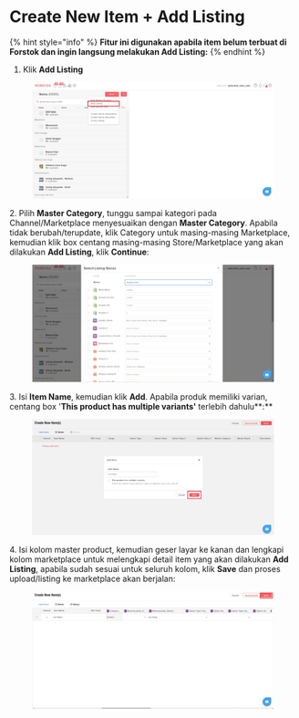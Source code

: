 # Create New Item + Add Listing

{% hint style="info" %}
**Fitur ini digunakan apabila item belum terbuat di Forstok dan ingin langsung melakukan Add Listing:**
{% endhint %}

1. Klik **Add Listing**

<figure><img src="../../.gitbook/assets/Screenshot 2023-01-26 173849.jpg" alt=""><figcaption></figcaption></figure>

2\. Pilih **Master Category**, tunggu sampai kategori pada Channel/Marketplace menyesuaikan dengan **Master Category**. Apabila tidak berubah/terupdate, klik Category untuk masing-masing Marketplace, kemudian klik box centang masing-masing Store/Marketplace yang akan dilakukan **Add Listing**, klik **Continue**:

<figure><img src="../../.gitbook/assets/Screenshot 2023-01-26 174111.jpg" alt=""><figcaption></figcaption></figure>

3\. Isi **Item Name**, kemudian klik **Add**. Apabila produk memiliki varian, centang box '**This product has multiple variants'** terlebih dahulu**:**

<figure><img src="../../.gitbook/assets/Screenshot 2023-01-26 174526 (1).jpg" alt=""><figcaption></figcaption></figure>

4\. Isi kolom master product, kemudian geser layar ke kanan dan lengkapi kolom marketplace untuk melengkapi detail item yang akan dilakukan **Add Listing**, apabila sudah sesuai untuk seluruh kolom, klik **Save** dan proses upload/listing ke marketplace akan berjalan:

<figure><img src="../../.gitbook/assets/Screenshot 2023-01-26 174751.jpg" alt=""><figcaption></figcaption></figure>
